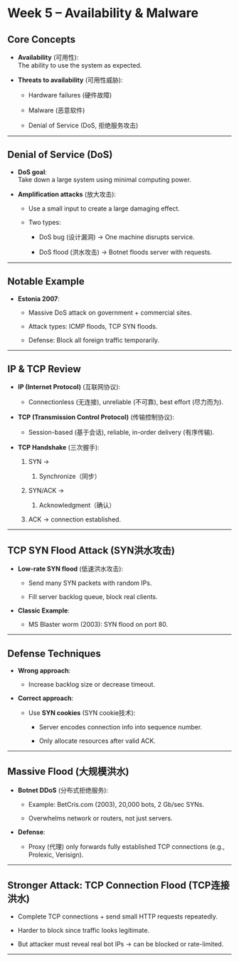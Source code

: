 # Week 5 – Availability & Malware

## Core Concepts

- **Availability** (可用性):  
    The ability to use the system as expected.
    
- **Threats to availability** (可用性威胁):
    
    - Hardware failures (硬件故障)
        
    - Malware (恶意软件)
        
    - Denial of Service (DoS, 拒绝服务攻击)
        

---

## Denial of Service (DoS)

- **DoS goal**:  
    Take down a large system using minimal computing power.
    
- **Amplification attacks** (放大攻击):
    
    - Use a small input to create a large damaging effect.
        
    - Two types:
        
        - DoS bug (设计漏洞) → One machine disrupts service.
            
        - DoS flood (洪水攻击) → Botnet floods server with requests.
            

---

## Notable Example

- **Estonia 2007**:
    
    - Massive DoS attack on government + commercial sites.
        
    - Attack types: ICMP floods, TCP SYN floods.
        
    - Defense: Block all foreign traffic temporarily.
        

---

## IP & TCP Review

- **IP (Internet Protocol)** (互联网协议):
    
    - Connectionless (无连接), unreliable (不可靠), best effort (尽力而为).
        
- **TCP (Transmission Control Protocol)** (传输控制协议):
    
    - Session-based (基于会话), reliable, in-order delivery (有序传输).
        
- **TCP Handshake** (三次握手):
    
    1. SYN → 
	    1. Synchronize（同步）
        
    2. SYN/ACK → 
	    1. Acknowledgment（确认）
        
    3. ACK → connection established.
        

---

## TCP SYN Flood Attack (SYN洪水攻击)

- **Low-rate SYN flood** (低速洪水攻击):
    
    - Send many SYN packets with random IPs.
        
    - Fill server backlog queue, block real clients.
        
- **Classic Example**:
    
    - MS Blaster worm (2003): SYN flood on port 80.
        

---

## Defense Techniques

- **Wrong approach**:
    
    - Increase backlog size or decrease timeout.
        
- **Correct approach**:
    
    - Use **SYN cookies** (SYN cookie技术):
        
        - Server encodes connection info into sequence number.
            
        - Only allocate resources after valid ACK.
            

---

## Massive Flood (大规模洪水)

- **Botnet DDoS** (分布式拒绝服务):
    
    - Example: BetCris.com (2003), 20,000 bots, 2 Gb/sec SYNs.
        
    - Overwhelms network or routers, not just servers.
        
- **Defense**:
    
    - Proxy (代理) only forwards fully established TCP connections (e.g., Prolexic, Verisign).
        

---

## Stronger Attack: TCP Connection Flood (TCP连接洪水)

- Complete TCP connections + send small HTTP requests repeatedly.
    
- Harder to block since traffic looks legitimate.
    
- But attacker must reveal real bot IPs → can be blocked or rate-limited.
    

---